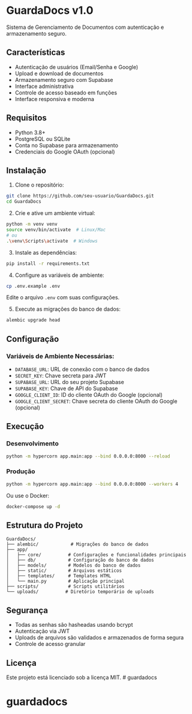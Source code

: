 # GuardaDocs v1.0

Sistema de Gerenciamento de Documentos com autenticação e armazenamento seguro.

## Características

- Autenticação de usuários (Email/Senha e Google)
- Upload e download de documentos
- Armazenamento seguro com Supabase
- Interface administrativa
- Controle de acesso baseado em funções
- Interface responsiva e moderna

## Requisitos

- Python 3.8+
- PostgreSQL ou SQLite
- Conta no Supabase para armazenamento
- Credenciais do Google OAuth (opcional)

## Instalação

1. Clone o repositório:
```bash
git clone https://github.com/seu-usuario/GuardaDocs.git
cd GuardaDocs
```

2. Crie e ative um ambiente virtual:
```bash
python -m venv venv
source venv/bin/activate  # Linux/Mac
# ou
.\venv\Scripts\activate  # Windows
```

3. Instale as dependências:
```bash
pip install -r requirements.txt
```

4. Configure as variáveis de ambiente:
```bash
cp .env.example .env
```
Edite o arquivo `.env` com suas configurações.

5. Execute as migrações do banco de dados:
```bash
alembic upgrade head
```

## Configuração

### Variáveis de Ambiente Necessárias:

- `DATABASE_URL`: URL de conexão com o banco de dados
- `SECRET_KEY`: Chave secreta para JWT
- `SUPABASE_URL`: URL do seu projeto Supabase
- `SUPABASE_KEY`: Chave de API do Supabase
- `GOOGLE_CLIENT_ID`: ID do cliente OAuth do Google (opcional)
- `GOOGLE_CLIENT_SECRET`: Chave secreta do cliente OAuth do Google (opcional)

## Execução

### Desenvolvimento

```bash
python -m hypercorn app.main:app --bind 0.0.0.0:8000 --reload
```

### Produção

```bash
python -m hypercorn app.main:app --bind 0.0.0.0:8000 --workers 4
```

Ou use o Docker:

```bash
docker-compose up -d
```

## Estrutura do Projeto

```
GuardaDocs/
├── alembic/            # Migrações do banco de dados
├── app/
│   ├── core/          # Configurações e funcionalidades principais
│   ├── db/            # Configuração do banco de dados
│   ├── models/        # Modelos do banco de dados
│   ├── static/        # Arquivos estáticos
│   ├── templates/     # Templates HTML
│   └── main.py        # Aplicação principal
├── scripts/           # Scripts utilitários
└── uploads/          # Diretório temporário de uploads
```

## Segurança

- Todas as senhas são hasheadas usando bcrypt
- Autenticação via JWT
- Uploads de arquivos são validados e armazenados de forma segura
- Controle de acesso granular

## Licença

Este projeto está licenciado sob a licença MIT. # guardadocs
# guardadocs
